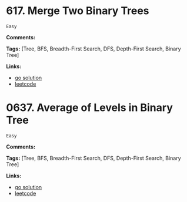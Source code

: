 
# 617. Merge Two Binary Trees

    Easy

**Comments:**

**Tags:** [Tree, BFS, Breadth-First Search, DFS, Depth-First Search, Binary Tree]

**Links:**

- [go solution](./0617-merge-two-binary-trees.go)
- [leetcode](https://leetcode.com/problems/merge-two-binary-trees/)


# 0637. Average of Levels in Binary Tree

    Easy

**Comments:**

**Tags:** [Tree, BFS, Breadth-First Search, DFS, Depth-First Search, Binary Tree]

**Links:**

- [go solution](./0637-average-of-levels-in-binary-tree.go)
- [leetcode](https://leetcode.com/problems/average-of-levels-in-binary-tree/)
